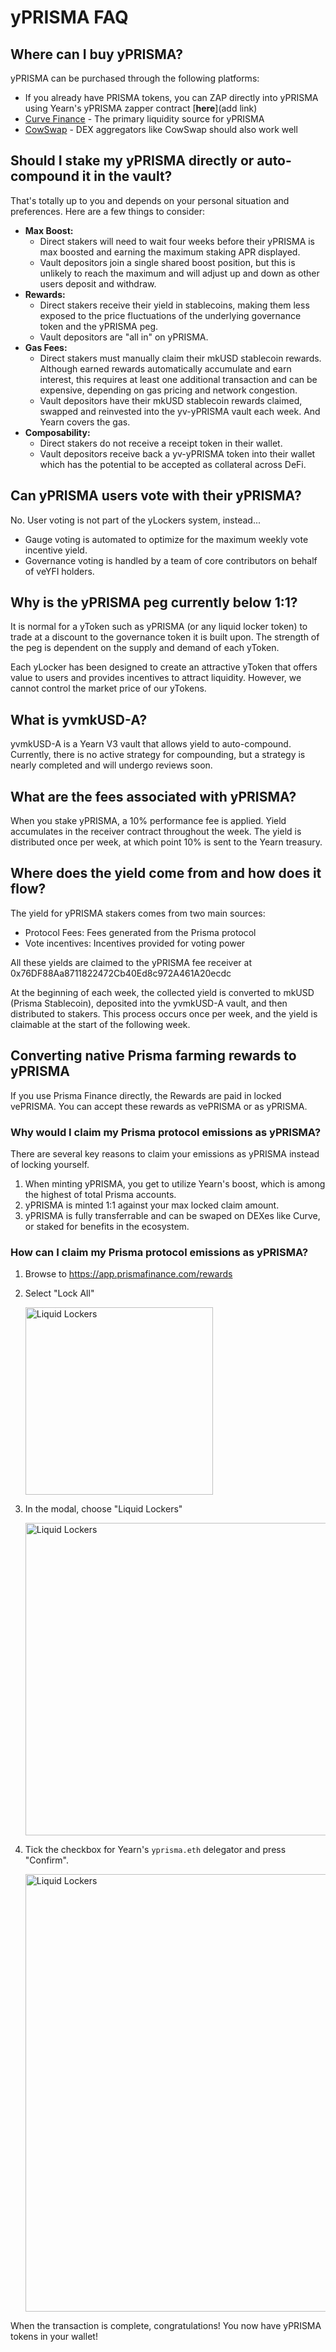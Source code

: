 # yPRISMA FAQ

## Where can I buy yPRISMA?

yPRISMA can be purchased through the following platforms:

* If you already have PRISMA tokens, you can ZAP directly into yPRISMA using Yearn's yPRISMA zapper contract [**here**](add link)
* [Curve Finance](https://curve.fi/#/ethereum/swap?from=0xeeeeeeeeeeeeeeeeeeeeeeeeeeeeeeeeeeeeeeee&to=0xe3668873d944e4a949da05fc8bde419eff543882) - The primary liquidity source for yPRISMA
* [CowSwap](https://swap.cow.fi/#/1/swap/ETH/YPRISMA) - DEX aggregators like CowSwap should also work well

## Should I stake my yPRISMA directly or auto-compound it in the vault?

That's totally up to you and depends on your personal situation and preferences. Here are a few things to consider:

* **Max Boost:**
  * Direct stakers will need to wait four weeks before their yPRISMA is max boosted and earning the maximum staking APR displayed.
  * Vault depositors join a single shared boost position, but this is unlikely to reach the maximum and will adjust up and down as other users deposit and withdraw.
* **Rewards:**
  * Direct stakers receive their yield in stablecoins, making them less exposed to the price fluctuations of the underlying governance token and the yPRISMA peg.
  * Vault depositors are "all in" on yPRISMA.
* **Gas Fees:**
  * Direct stakers must manually claim their mkUSD stablecoin rewards. Although earned rewards automatically accumulate and earn interest, this requires at least one additional transaction and can be expensive, depending on gas pricing and network congestion.
  * Vault depositors have their mkUSD stablecoin rewards claimed, swapped and reinvested into the yv-yPRISMA vault each week. And Yearn covers the gas.
* **Composability:**
  * Direct stakers do not receive a receipt token in their wallet.
  * Vault depositors receive back a yv-yPRISMA token into their wallet which has the potential to be accepted as collateral across DeFi.

## Can yPRISMA users vote with their yPRISMA?

No. User voting is not part of the yLockers system, instead...

* Gauge voting is automated to optimize for the maximum weekly vote incentive yield.
* Governance voting is handled by a team of core contributors on behalf of veYFI holders.

## Why is the yPRISMA peg currently below 1:1?

It is normal for a yToken such as yPRISMA (or any liquid locker token) to trade at a discount to the governance token it is built upon. The strength of the peg is dependent on the supply and demand of each yToken.

Each yLocker has been designed to create an attractive yToken that offers value to users and provides incentives to attract liquidity. However, we cannot control the market price of our yTokens.

## What is yvmkUSD-A?

yvmkUSD-A is a Yearn V3 vault that allows yield to auto-compound. Currently, there is no active strategy for compounding, but a strategy is nearly completed and will undergo reviews soon.

## What are the fees associated with yPRISMA?

When you stake yPRISMA, a 10% performance fee is applied. Yield accumulates in the receiver contract throughout the week. The yield is distributed once per week, at which point 10% is sent to the Yearn treasury.

## Where does the yield come from and how does it flow?

The yield for yPRISMA stakers comes from two main sources:

* Protocol Fees: Fees generated from the Prisma protocol
* Vote incentives: Incentives provided for voting power

All these yields are claimed to the yPRISMA fee receiver at 0x76DF88Aa8711822472Cb40Ed8c972A461A20ecdc

At the beginning of each week, the collected yield is converted to mkUSD (Prisma Stablecoin), deposited into the yvmkUSD-A vault, and then distributed to stakers. This process occurs once per week, and the yield is claimable at the start of the following week.

## Converting native Prisma farming rewards to yPRISMA

If you use Prisma Finance directly, the Rewards are paid in locked vePRISMA. You can accept these rewards as vePRISMA or as yPRISMA.

### Why would I claim my Prisma protocol emissions as yPRISMA?

There are several key reasons to claim your emissions as yPRISMA instead of locking yourself.

1. When minting yPRISMA, you get to utilize Yearn's boost, which is among the highest of total Prisma accounts.
1. yPRISMA is minted 1:1 against your max locked claim amount.
1. yPRISMA is fully transferrable and can be swaped on DEXes like Curve, or staked for benefits in the ecosystem.

### How can I claim my Prisma protocol emissions as yPRISMA?

1. Browse to https://app.prismafinance.com/rewards
1. Select "Lock All"

   <img src="https://i.imgur.com/FKpkwcG.png" alt="Liquid Lockers" width="300" />

1. In the modal, choose "Liquid Lockers"

    <img src="https://i.imgur.com/tVEGdkI.png" alt="Liquid Lockers" width="500" />

1. Tick the checkbox for Yearn's `yprisma.eth` delegator and press "Confirm".

    <img src="https://i.imgur.com/NVvfVUG.png" alt="Liquid Lockers" width="700" />

When the transaction is complete, congratulations! You now have yPRISMA tokens in your wallet!
